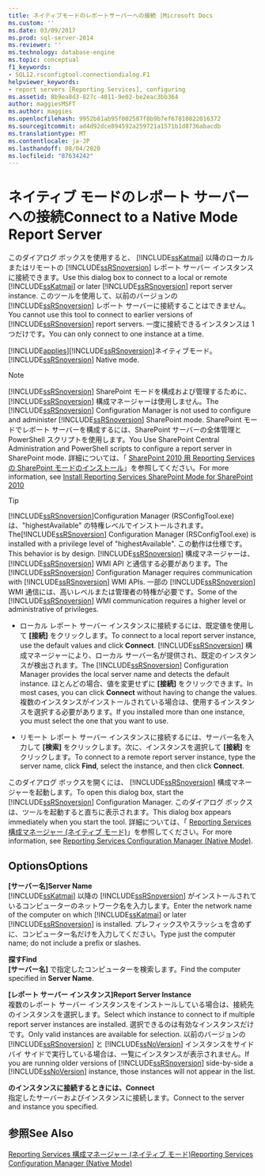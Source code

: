 ```yaml
---
title: ネイティブモードのレポートサーバーへの接続 |Microsoft Docs
ms.custom: ''
ms.date: 03/09/2017
ms.prod: sql-server-2014
ms.reviewer: ''
ms.technology: database-engine
ms.topic: conceptual
f1_keywords:
- SQL12.rsconfigtool.connectiondialog.F1
helpviewer_keywords:
- report servers [Reporting Services], configuring
ms.assetid: 8b9ea8d3-827c-4011-9e02-be2eac3bb364
author: maggiesMSFT
ms.author: maggies
ms.openlocfilehash: 9952b81ab95f002587f8b9b7ef67810822016372
ms.sourcegitcommit: ad4d92dce894592a259721a1571b1d8736abacdb
ms.translationtype: MT
ms.contentlocale: ja-JP
ms.lasthandoff: 08/04/2020
ms.locfileid: "87634242"
---
```

# <a name="connect-to-a-native-mode-report-server"></a><span data-ttu-id="97890-102">ネイティブ モードのレポート サーバーへの接続</span><span class="sxs-lookup"><span data-stu-id="97890-102">Connect to a Native Mode Report Server</span></span>
  <span data-ttu-id="97890-103">このダイアログ ボックスを使用すると、 [!INCLUDE[ssKatmai](../../includes/sskatmai-md.md)] 以降のローカルまたはリモートの [!INCLUDE[ssRSnoversion](../../includes/ssrsnoversion-md.md)] レポート サーバー インスタンスに接続できます。</span><span class="sxs-lookup"><span data-stu-id="97890-103">Use this dialog box to connect to a local or remote [!INCLUDE[ssKatmai](../../includes/sskatmai-md.md)] or later [!INCLUDE[ssRSnoversion](../../includes/ssrsnoversion-md.md)] report server instance.</span></span> <span data-ttu-id="97890-104">このツールを使用して、以前のバージョンの [!INCLUDE[ssRSnoversion](../../includes/ssrsnoversion-md.md)] レポート サーバーに接続することはできません。</span><span class="sxs-lookup"><span data-stu-id="97890-104">You cannot use this tool to connect to earlier versions of [!INCLUDE[ssRSnoversion](../../includes/ssrsnoversion-md.md)] report servers.</span></span> <span data-ttu-id="97890-105">一度に接続できるインスタンスは 1 つだけです。</span><span class="sxs-lookup"><span data-stu-id="97890-105">You can only connect to one instance at a time.</span></span>  
  
 [!INCLUDE[applies](../../includes/applies-md.md)]<span data-ttu-id="97890-106">[!INCLUDE[ssRSnoversion](../../includes/ssrsnoversion-md.md)]ネイティブモード。</span><span class="sxs-lookup"><span data-stu-id="97890-106">[!INCLUDE[ssRSnoversion](../../includes/ssrsnoversion-md.md)] Native mode.</span></span>  
  
> [!NOTE]  
>  <span data-ttu-id="97890-107">[!INCLUDE[ssRSnoversion](../../includes/ssrsnoversion-md.md)] SharePoint モードを構成および管理するために、 [!INCLUDE[ssRSnoversion](../../includes/ssrsnoversion-md.md)] 構成マネージャーは使用しません。</span><span class="sxs-lookup"><span data-stu-id="97890-107">The [!INCLUDE[ssRSnoversion](../../includes/ssrsnoversion-md.md)] Configuration Manager is not used to configure and administer [!INCLUDE[ssRSnoversion](../../includes/ssrsnoversion-md.md)] SharePoint mode.</span></span> <span data-ttu-id="97890-108">SharePoint モードでレポート サーバーを構成するには、SharePoint サーバーの全体管理と PowerShell スクリプトを使用します。</span><span class="sxs-lookup"><span data-stu-id="97890-108">You Use SharePoint Central Administration and PowerShell scripts to configure a report server in SharePoint mode.</span></span> <span data-ttu-id="97890-109">詳細については、「 [SharePoint 2010 用 Reporting Services の SharePoint モードのインストール](../../../2014/sql-server/install/install-reporting-services-sharepoint-mode-for-sharepoint-2010.md)」を参照してください。</span><span class="sxs-lookup"><span data-stu-id="97890-109">For more information, see [Install Reporting Services SharePoint Mode for SharePoint 2010](../../../2014/sql-server/install/install-reporting-services-sharepoint-mode-for-sharepoint-2010.md)</span></span>  
  
> [!TIP]  
>  <span data-ttu-id="97890-110">[!INCLUDE[ssRSnoversion](../../includes/ssrsnoversion-md.md)]Configuration Manager (RSConfigTool.exe) は、"highestAvailable" の特権レベルでインストールされます。</span><span class="sxs-lookup"><span data-stu-id="97890-110">The[!INCLUDE[ssRSnoversion](../../includes/ssrsnoversion-md.md)] Configuration Manager (RSConfigTool.exe) is installed with a privilege level of "highestAvailable".</span></span> <span data-ttu-id="97890-111">この動作は仕様です。</span><span class="sxs-lookup"><span data-stu-id="97890-111">This behavior is by design.</span></span> <span data-ttu-id="97890-112">[!INCLUDE[ssRSnoversion](../../includes/ssrsnoversion-md.md)] 構成マネージャーは、 [!INCLUDE[ssRSnoversion](../../includes/ssrsnoversion-md.md)] WMI API と通信する必要があります。</span><span class="sxs-lookup"><span data-stu-id="97890-112">The [!INCLUDE[ssRSnoversion](../../includes/ssrsnoversion-md.md)] Configuration Manager requires communication with [!INCLUDE[ssRSnoversion](../../includes/ssrsnoversion-md.md)] WMI APIs.</span></span> <span data-ttu-id="97890-113">一部の [!INCLUDE[ssRSnoversion](../../includes/ssrsnoversion-md.md)] WMI 通信には、高いレベルまたは管理者の特権が必要です。</span><span class="sxs-lookup"><span data-stu-id="97890-113">Some of the [!INCLUDE[ssRSnoversion](../../includes/ssrsnoversion-md.md)] WMI communication requires a higher level or administrative of privileges.</span></span>  
  
-   <span data-ttu-id="97890-114">ローカル レポート サーバー インスタンスに接続するには、既定値を使用して **[接続]** をクリックします。</span><span class="sxs-lookup"><span data-stu-id="97890-114">To connect to a local report server instance, use the default values and click **Connect**.</span></span> <span data-ttu-id="97890-115">[!INCLUDE[ssRSnoversion](../../includes/ssrsnoversion-md.md)] 構成マネージャーにより、ローカル サーバー名が提供され、既定のインスタンスが検出されます。</span><span class="sxs-lookup"><span data-stu-id="97890-115">The [!INCLUDE[ssRSnoversion](../../includes/ssrsnoversion-md.md)] Configuration Manager provides the local server name and detects the default instance.</span></span> <span data-ttu-id="97890-116">ほとんどの場合、値を変更せずに **[接続]** をクリックできます。</span><span class="sxs-lookup"><span data-stu-id="97890-116">In most cases, you can click **Connect** without having to change the values.</span></span> <span data-ttu-id="97890-117">複数のインスタンスがインストールされている場合は、使用するインスタンスを選択する必要があります。</span><span class="sxs-lookup"><span data-stu-id="97890-117">If you installed more than one instance, you must select the one that you want to use.</span></span>  
  
-   <span data-ttu-id="97890-118">リモート レポート サーバー インスタンスに接続するには、サーバー名を入力して **[検索]** をクリックします。次に、インスタンスを選択して **[接続]** をクリックします。</span><span class="sxs-lookup"><span data-stu-id="97890-118">To connect to a remote report server instance, type the server name, click **Find**, select the instance, and then click **Connect**.</span></span>  
  
 <span data-ttu-id="97890-119">このダイアログ ボックスを開くには、 [!INCLUDE[ssRSnoversion](../../includes/ssrsnoversion-md.md)] 構成マネージャーを起動します。</span><span class="sxs-lookup"><span data-stu-id="97890-119">To open this dialog box, start the [!INCLUDE[ssRSnoversion](../../includes/ssrsnoversion-md.md)] Configuration Manager.</span></span> <span data-ttu-id="97890-120">このダイアログ ボックスは、ツールを起動すると直ちに表示されます。</span><span class="sxs-lookup"><span data-stu-id="97890-120">This dialog box appears immediately when you start the tool.</span></span> <span data-ttu-id="97890-121">詳細については、「 [Reporting Services 構成マネージャー &#40;ネイティブ モード&#41;](../../../2014/sql-server/install/reporting-services-configuration-manager-native-mode.md)」を参照してください。</span><span class="sxs-lookup"><span data-stu-id="97890-121">For more information, see [Reporting Services Configuration Manager &#40;Native Mode&#41;](../../../2014/sql-server/install/reporting-services-configuration-manager-native-mode.md).</span></span>  
  
## <a name="options"></a><span data-ttu-id="97890-122">Options</span><span class="sxs-lookup"><span data-stu-id="97890-122">Options</span></span>  
 <span data-ttu-id="97890-123">**[サーバー名]**</span><span class="sxs-lookup"><span data-stu-id="97890-123">**Server Name**</span></span>  
 <span data-ttu-id="97890-124">[!INCLUDE[ssKatmai](../../includes/sskatmai-md.md)] 以降の [!INCLUDE[ssRSnoversion](../../includes/ssrsnoversion-md.md)] がインストールされているコンピューターのネットワーク名を入力します。</span><span class="sxs-lookup"><span data-stu-id="97890-124">Enter the network name of the computer on which [!INCLUDE[ssKatmai](../../includes/sskatmai-md.md)] or later [!INCLUDE[ssRSnoversion](../../includes/ssrsnoversion-md.md)] is installed.</span></span> <span data-ttu-id="97890-125">プレフィックスやスラッシュを含めずに、コンピューター名だけを入力してください。</span><span class="sxs-lookup"><span data-stu-id="97890-125">Type just the computer name; do not include a prefix or slashes.</span></span>  
  
 <span data-ttu-id="97890-126">**探す**</span><span class="sxs-lookup"><span data-stu-id="97890-126">**Find**</span></span>  
 <span data-ttu-id="97890-127">**[サーバー名]** で指定したコンピューターを検索します。</span><span class="sxs-lookup"><span data-stu-id="97890-127">Find the computer specified in **Server Name**.</span></span>  
  
 <span data-ttu-id="97890-128">**[レポート サーバー インスタンス]**</span><span class="sxs-lookup"><span data-stu-id="97890-128">**Report Server Instance**</span></span>  
 <span data-ttu-id="97890-129">複数のレポート サーバー インスタンスをインストールしている場合は、接続先のインスタンスを選択します。</span><span class="sxs-lookup"><span data-stu-id="97890-129">Select which instance to connect to if multiple report server instances are installed.</span></span> <span data-ttu-id="97890-130">選択できるのは有効なインスタンスだけです。</span><span class="sxs-lookup"><span data-stu-id="97890-130">Only valid instances are available for selection.</span></span> <span data-ttu-id="97890-131">以前のバージョンの [!INCLUDE[ssRSnoversion](../../includes/ssrsnoversion-md.md)] と [!INCLUDE[ssNoVersion](../../includes/ssnoversion-md.md)] インスタンスをサイド バイ サイドで実行している場合は、一覧にインスタンスが表示されません。</span><span class="sxs-lookup"><span data-stu-id="97890-131">If you are running older versions of [!INCLUDE[ssRSnoversion](../../includes/ssrsnoversion-md.md)] side-by-side a [!INCLUDE[ssNoVersion](../../includes/ssnoversion-md.md)] instance, those instances will not appear in the list.</span></span>  
  
 <span data-ttu-id="97890-132">**のインスタンスに接続するときには、**</span><span class="sxs-lookup"><span data-stu-id="97890-132">**Connect**</span></span>  
 <span data-ttu-id="97890-133">指定したサーバーおよびインスタンスに接続します。</span><span class="sxs-lookup"><span data-stu-id="97890-133">Connect to the server and instance you specified.</span></span>  
  
## <a name="see-also"></a><span data-ttu-id="97890-134">参照</span><span class="sxs-lookup"><span data-stu-id="97890-134">See Also</span></span>  
 [<span data-ttu-id="97890-135">Reporting Services 構成マネージャー &#40;ネイティブ モード&#41;</span><span class="sxs-lookup"><span data-stu-id="97890-135">Reporting Services Configuration Manager &#40;Native Mode&#41;</span></span>](../../../2014/sql-server/install/reporting-services-configuration-manager-native-mode.md)  
  
  
